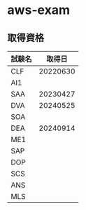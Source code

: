 # aws-exam

## 取得資格

|試験名|取得日|
|--|--|
|CLF|20220630|
|AI1||
|SAA|20230427|
|DVA|20240525|
|SOA||
|DEA|20240914|
|ME1||
|SAP||
|DOP||
|SCS||
|ANS||
|MLS||
